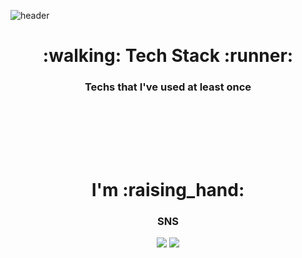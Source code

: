 ![header](https://capsule-render.vercel.app/api?type=cylinder&color=FDCB58&height=150&section=header&text=SeoYun-Jang💻&fontSize=70&animation=fadeIn)

<h1 align="center">:walking: Tech Stack :runner:</h1>
<h3 align="center">Techs that I've used at least once</h3>

<p align="center">
<img src="https://img.shields.io/badge/JAVA-007396?style=flat-square&amp;logo=Java&amp;logoColor=white" alt=""> <img src="https://img.shields.io/badge/Spring-6DB33F?style=flat-square&amp;logo=Spring&amp;logoColor=white" alt=""> <img src="https://img.shields.io/badge/SpringBoot-6DB33F?style=flat-square&amp;logo=SpringBoot&amp;logoColor=white" alt=""> <img src="https://img.shields.io/badge/JavaScript-F7DF1E?style=flat-square&amp;logo=JavaScript&amp;logoColor=white" alt=""> <img src="https://img.shields.io/badge/Apache_Maven-C71A36?style=flat-square&amp;logo=ApacheMaven&amp;logoColor=white" alt=""><br>
<img src="https://img.shields.io/badge/Oracle-F80000?style=flat-square&amp;logo=Oracle&amp;logoColor=white" alt=""> <img src="https://img.shields.io/badge/MySQL-4169E1?style=flat-square&amp;logo=MySQL&amp;logoColor=white" alt=""><br>
<img src="https://img.shields.io/badge/Visual_Studio_Code-007ACC?style=flat-square&amp;logo=VisualStudioCode&amp;logoColor=white" alt=""> <img src="https://img.shields.io/badge/CSS3-F43059?style=flat-square&amp;logo=CSS3&amp;logoColor=white" alt=""><br>
</p>
<br>

<h1 align="center">I'm :raising_hand:</h1>
<h3 align="center">SNS</h3>

<p align="center">
<a href="https://www.instagram.com/hello_rawmite/" target="_blank"><img src="https://img.shields.io/badge/Rawfood_Instagram-E4405F?style=flat-square&logo=Instagram&logoColor=white"/></a> <a href="https://www.instagram.com/real_farmers_/" target="_blank"><img src="https://img.shields.io/badge/Farmer_Instagram-43B02A?style=flat-square&logo=Instagram&logoColor=white"/></a>
</p>


